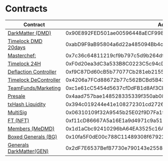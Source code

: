 # Contracts


| Contract | Address | 
| --- | --- | 
| [DarkMatter (DMD)](https://ftmscan.com/address/0x90e892fed501ae00596448aecf998c88816e5c0f) |0x90E892FED501ae00596448aECF998C88816e5C0F|
| [Timelock DMD 20days](https://ftmscan.com/address/0xabd9f9ab95804a6d22a485094bb4c3b544a2a831#code) |0xabD9F9aB95804a6d22a485094Bb4c3B544a2A831|
| [Masterchef:](https://ftmscan.com/address/0x7c36c64811219cf9b797c5d9b264d9e7cdade7a4#code) |0x7c36c64811219cf9b797c5d9b264d9e7cdade7a4|
| [Timelock 24H](https://ftmscan.com/0xF0d20ea3dC3a533B8C0223C5c94cDF8a32dDCB41#code) |0xF0d20ea3dC3a533B8C0223C5c94cDF8a32dDCB41|
| [Deflaction Controller](https://ftmscan.com/address/0xf9c87dd60cb5b77077cb281eb21551b7d34c013f#code) |0xf9C87Dd60cB5b77077Cb281eb21551B7d34c013F|
| [Timelock DeController](https://ftmscan.com/address/0x4206a7FCd88672b77c562BCBd5B4390a0BfE6615#code) |0x4206a7FCd88672b77c562BCBd5B4390a0BfE6615|
| [TeamFunds/Marketing](https://ftmscan.com/address/0xc1e61cc5454d5637cfddfb1d8af3cee33270a7cd#code) | 0xc1e61cC5454d5637cfDdFB1d8Af3CEE33270A7Cd|
| [Presale](https://ftmscan.com/address/0x4aad757bae148528335339f350ab08e70094e190#code)  |0x4aad757bae148528335339f350ab08e70094e190|
| [txHash Liquidity](https://ftmscan.com/tx/0x394c019244e41e108272301cd2726f7c676d3c0abc6216efb146689db729f216) |0x394c019244e41e108272301cd2726f7c676d3c0abc6216efb146689db729f216|
| [MultiSig](https://ftmscan.com/address/0x06310109f32A9545b25E02f9D7Fa19Fa3FF82428#code) |0x06310109f32A9545b25E02f9D7Fa19Fa3FF82428|
| [FT (NFT)](https://ftmscan.com/address/0xf11cd86667a5a16e1a9d4971c9a518f3d447b8f3#code) |0xf11cD86667A5a16E1a9d4971c9a518f3d447b8f3|
| [Members (MeDMD)](https://ftmscan.com/address/0x1d1aCbc92410296bA64EA3525c16A8e924FCa45A#code) |0x1d1aCbc92410296bA64EA3525c16A8e924FCa45A|
| [Boxed Generals (BG)](https://ftmscan.com/address/0x10fa5F0dE00c788C11489308f67922022862b698#code) |0x10fa5F0dE00c788C11489308f67922022862b698|
| [Generals DarkMatter(GEN)](https://ftmscan.com/address/0x2dF7E6537BefB7730e790143e2558945e9538fC2#code) |0x2dF7E6537BefB7730e790143e2558945e9538fC2|



 



